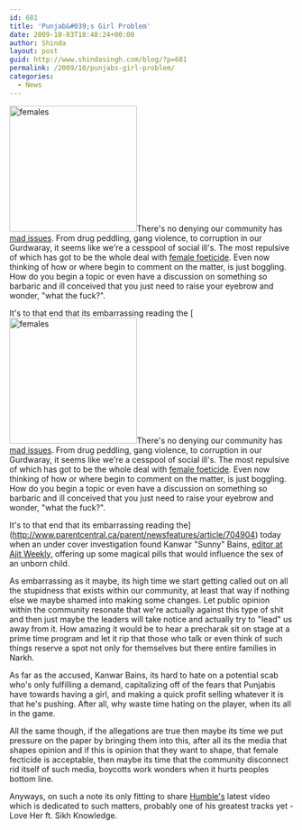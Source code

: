 ```yaml
---
id: 681
title: 'Punjab&#039;s Girl Problem'
date: 2009-10-03T18:48:24+00:00
author: Shinda
layout: post
guid: http://www.shindasingh.com/blog/?p=681
permalink: /2009/10/punjabs-girl-problem/
categories:
  - News
---
```

<img class="size-full wp-image-687 alignright" title="Punjab - No Girls Allowed" src="http://www.shindasingh.com/blog/wp-content/uploads/2009/10/females.jpg" alt="females" width="226" height="223" />There's no denying our community has [mad issues](http://thelangarhall.com/punjabi/cultural-issues-in-the-sikh-community-part-1/). From drug peddling, gang violence, to corruption in our Gurdwaray, it seems like we're a cesspool of social ill's. The most repulsive of which has got to be the whole deal with [female foeticide](http://thelangarhall.com/sikhi/sikh-literature-combats-female-feticide/). Even now thinking of how or where begin to comment on the matter, is just boggling. How do you begin a topic or even have a discussion on something so barbaric and ill conceived that you just need to raise your eyebrow and wonder, "what the fuck?".

It's to that end that its embarrassing reading the [<img class="size-full wp-image-687 alignright" title="Punjab - No Girls Allowed" src="http://www.shindasingh.com/blog/wp-content/uploads/2009/10/females.jpg" alt="females" width="226" height="223" />There's no denying our community has [mad issues](http://thelangarhall.com/punjabi/cultural-issues-in-the-sikh-community-part-1/). From drug peddling, gang violence, to corruption in our Gurdwaray, it seems like we're a cesspool of social ill's. The most repulsive of which has got to be the whole deal with [female foeticide](http://thelangarhall.com/sikhi/sikh-literature-combats-female-feticide/). Even now thinking of how or where begin to comment on the matter, is just boggling. How do you begin a topic or even have a discussion on something so barbaric and ill conceived that you just need to raise your eyebrow and wonder, "what the fuck?".

It's to that end that its embarrassing reading the](http://www.parentcentral.ca/parent/newsfeatures/article/704904) today when an under cover investigation found Kanwar "Sunny" Bains, [editor at Ajit Weekly,](http://www.ajitweekly.org/about.htm) offering up some magical pills that would influence the sex of an unborn child.

As embarrassing as it maybe, its high time we start getting called out on all the stupidness that exists within our community, at least that way if nothing else we maybe shamed into making some changes. Let public opinion within the community resonate that we're actually against this type of shit and then just maybe the leaders will take notice and actually try to "lead" us away from it. How amazing it would be to hear a precharak sit on stage at a prime time program and let it rip that those who talk or even think of such things reserve a spot not only for themselves but there entire families in Narkh.

As far as the accused, Kanwar Bains, its hard to hate on a potential scab who's only fulfilling a demand, capitalizing off of the fears that Punjabis have towards having a girl, and making a quick profit selling whatever it is that he's pushing. After all, why waste time hating on the player, when its all in the game.

All the same though, if the allegations are true then maybe its time we put pressure on the paper by bringing them into this, after all its the media that shapes opinion and if this is opinion that they want to shape, that female fecticide is acceptable, then maybe its time that the community disconnect rid itself of such media, boycotts work wonders when it hurts peoples bottom line.

Anyways, on such a note its only fitting to share [Humble's](http://thepoetproject.blogspot.com/) latest video which is dedicated to such matters, probably one of his greatest tracks yet - Love Her ft. Sikh Knowledge.

<p style="text-align: center;">
</p>